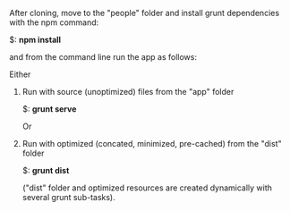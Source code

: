 After cloning, move to the "people" folder and install grunt dependencies with the npm command:

$: <b>npm install</b>

and from the command line run the app as follows: 

Either

<ol>
<li>
Run with source (unoptimized) files from the "app" folder

$: <b>grunt serve</b>
</li>

Or

<li>
Run with optimized (concated, minimized, pre-cached) from the "dist" folder

$: <b>grunt dist</b>           
</li>


("dist" folder and optimized resources are created dynamically with several grunt sub-tasks).
